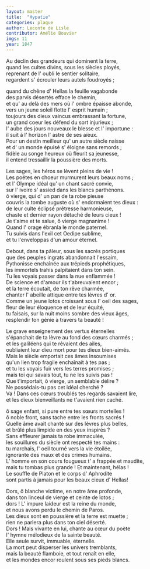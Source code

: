 ```yaml
---
layout: master
title:  "Hypatie"
categories: plague
author: Leconte de Lisle
contributor: Amélie Bouvier
imgs: 11
year: 1847
---
```


Au déclin des grandeurs qui dominent la terre,  
quand les cultes divins, sous les siècles ployés,  
reprenant de l' oubli le sentier solitaire,  
regardent s' écrouler leurs autels foudroyés ;  

quand du chêne d' Hellas la feuille vagabonde  
des parvis désertés efface le chemin,  
et qu' au delà des mers où l' ombre épaisse abonde,  
vers un jeune soleil flotte l' esprit humain ;  
toujours des dieux vaincus embrassant la fortune,  
un grand coeur les défend du sort injurieux ;  
l' aube des jours nouveaux le blesse et l' importune :  
il suit à l' horizon l' astre de ses aïeux.  
Pour un destin meilleur qu' un autre siècle naisse  
et d' un monde épuisé s' éloigne sans remords ;  
fidèle au songe heureux où fleurit sa jeunesse,  
il entend tressaillir la poussière des morts.  

Les sages, les héros se lèvent pleins de vie !  
Les poëtes en choeur murmurent leurs beaux noms ;  
et l' Olympe idéal qu' un chant sacré convie,  
sur l' ivoire s' assied dans les blancs parthénons.  
ô vierge, qui d' un pan de ta robe pieuse  
couvris la tombe auguste où s' endormaient tes dieux :  
de leur culte éclipsé prêtresse harmonieuse,  
chaste et dernier rayon détaché de leurs cieux !  
Je t'aime et te salue, ô vierge magnanime !  
Quand l' orage ébranla le monde paternel.  
Tu suivis dans l'exil cet Oedipe sublime,  
et tu l'enveloppas d'un amour éternel.  

Debout, dans ta pâleur, sous les sacrés portiques  
que des peuples ingrats abandonnait l'essaim,  
Pythonisse enchaînée aux trépieds prophétiques,  
les immortels trahis palpitaient dans ton sein.  
Tu les voyais passer dans la nue enflammée !  
De science et d'amour ils t'abreuvaient encor ;  
et la terre écoutait, de ton rêve charmée,  
chanter l' abeille attique entre tes lèvres d' or.  
Comme un jeune lotos croissant sous l' oeil des sages,  
fleur de leur éloquence et de leur équité,  
tu faisais, sur la nuit moins sombre des vieux âges,  
resplendir ton génie à travers ta beauté !  

Le grave enseignement des vertus éternelles  
s'épanchait de ta lèvre au fond des cœurs charmés ;  
et les galiléens qui te rêvaient des ailes,  
oubliaient leur dieu mort pour tes dieux bien-aimés.  
Mais le siècle emportait ces âmes insoumises  
qu'un lien trop fragile enchaînait à tes pas ;  
et tu les voyais fuir vers les terres promises ;  
mais toi qui savais tout, tu ne les suivis pas !  
Que t'importait, ô vierge, un semblable délire ?  
Ne possédais-tu pas cet idéal cherché ?  
Va ! Dans ces cœurs troublés tes regards savaient lire,  
et les dieux bienveillants ne t'avaient rien caché.  

ô sage enfant, si pure entre tes sœurs mortelles !  
ô noble front, sans tache entre les fronts sacrés !  
Quelle âme avait chanté sur des lèvres plus belles,  
et brûlé plus limpide en des yeux inspirés ?  
Sans effleurer jamais ta robe immaculée,  
les souillures du siècle ont respecté tes mains :  
tu marchais, l' oeil tourné vers la vie étoilée,  
ignorante des maux et des crimes humains.  
L' homme en son cours fougueux t' a frappée et maudite,  
mais tu tombas plus grande ! Et maintenant, hélas !  
Le souffle de Platon et le corps d' Aphrodite  
sont partis à jamais pour les beaux cieux d' Hellas!  

Dors, ô blanche victime, en notre âme profonde,  
dans ton linceul de vierge et ceinte de lotos ;  
dors ! L' impure laideur est la reine du monde,  
et nous avons perdu le chemin de Paros.  
Les dieux sont en poussière et la terre est muette ;  
rien ne parlera plus dans ton ciel déserté.  
Dors ! Mais vivante en lui, chante au cœur du poète  
l' hymne mélodieux de la sainte beauté.  
Elle seule survit, immuable, éternelle.  
La mort peut disperser les univers tremblants,  
mais la beauté flamboie, et tout renaît en elle,  
et les mondes encor roulent sous ses pieds blancs.  

